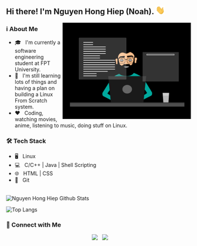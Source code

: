 ## Hi there! I'm Nguyen Hong Hiep (Noah). <img src="https://github.com/justanoobcoder/justanoobcoder/blob/master/handwave.gif" width="25">
<img align="right" alt="GIF" src="https://github.com/justanoobcoder/justanoobcoder/blob/master/programming.gif" width="350"/>

### ℹ️ About Me

- 🎓 &nbsp; I'm currently a software engineering student at FPT University.
- 🤔 &nbsp; I'm still learning lots of things and having a plan on building a Linux From Scratch system.
- ❤️ &nbsp; Coding, watching movies, anime, listening to music, doing stuff on Linux.

### 🛠 Tech Stack

- 🖥 &nbsp; Linux
- 💻 &nbsp; C/C++ | Java | Shell Scripting
- 🌐 &nbsp; HTML | CSS
- 🔧 &nbsp; Git

<br>

<img align="center" src="https://github-readme-stats.vercel.app/api?username=justanoobcoder&include_all_commits=true&count_private=true&show_icons=true&line_height=20&theme=gruvbox" alt="Nguyen Hong Hiep Github Stats">

</br>

![Top Langs](https://github-readme-stats.vercel.app/api/top-langs/?username=justanoobcoder&layout=compact&text_color=daf7dc&bg_color=222222)

### 🤝 Connect with Me

<p align="center">
&nbsp; <a href="https://facebook.com/justanoobcoder" target="_blank" rel="noopener noreferrer"><img src="https://img.icons8.com/doodle/48/000000/facebook-new.png" width="50" /></a>
&nbsp; <a href="https://www.youtube.com/channel/UChua0FX-RjaqMmE9VOPpWxw" target="_blank" rel="noopener noreferrer"><img src="https://img.icons8.com/doodle/48/000000/youtube--v1.png" width="50" /></a>
</p>
